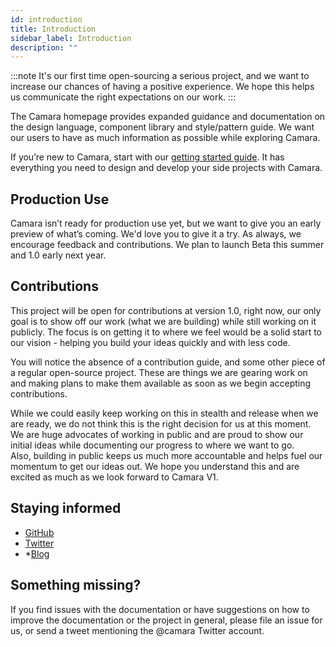 ```yaml
---
id: introduction
title: Introduction
sidebar_label: Introduction
description: ""
---
```


:::note
It's our first time open-sourcing a serious project, and we want to increase our chances of having a positive experience. We hope this helps us communicate the right expectations on our work.
:::

The Camara homepage provides expanded guidance and documentation on the design language, component library and style/pattern guide. We want our users to have as much information as possible while exploring Camara.

If you’re new to Camara, start with our [getting started guide](/docs/start/get-started). It has everything you need to design and develop your side projects with Camara.

## Production Use

Camara isn’t ready for production use yet, but we want to give you an early preview of what’s coming. We'd love you to give it a try. As always, we encourage feedback and contributions. We plan to launch Beta this summer and 1.0 early next year.

## Contributions

This project will be open for contributions at version 1.0, right now, our only goal is to show off our work (what we are building) while still working on it publicly. The focus is on getting it to where we feel would be a solid start to our vision - helping you build your ideas quickly and with less code.

You will notice the absence of a contribution guide, and some other piece of a regular open-source project. These are things we are gearing work on and making plans to make them available as soon as we begin accepting contributions.

While we could easily keep working on this in stealth and release when we are ready, we do not think this is the right decision for us at this moment. We are huge advocates of working in public and are proud to show our initial ideas while documenting our progress to where we want to go.  
Also, building in public keeps us much more accountable and helps fuel our momentum to get our ideas out. We hope you understand this and are excited as much as we look forward to Camara V1.

## Staying informed

- [GitHub](https://github.com/Camaradotspace)
- [Twitter](https://github.com/preshonyee)
- \*[Blog](https://camara.space/)

## Something missing?

If you find issues with the documentation or have suggestions on how to improve the documentation or the project in general, please file an issue for us, or send a tweet mentioning the @camara Twitter account.
